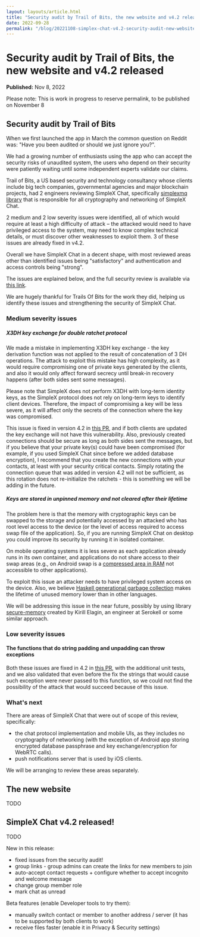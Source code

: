 ```yaml
---
layout: layouts/article.html
title: "Security audit by Trail of Bits, the new website and v4.2 released"
date: 2022-09-28
permalink: "/blog/20221108-simplex-chat-v4.2-security-audit-new-website.html"
---
```


# Security audit by Trail of Bits, the new website and v4.2 released

**Published:** Nov 8, 2022

Please note: This is work in progress to reserve permalink, to be published on November 8

## Security audit by Trail of Bits

When we first launched the app in March the common question on Reddit was: "Have you been audited or should we just ignore you?".

We had a growing number of enthusiasts using the app who can accept the security risks of unaudited system, the users who depend on their security were patiently waiting until some independent experts validate our claims.

Trail of Bits, a US based security and technology consultancy whose clients include big tech companies, governmental agencies and major blockchain projects, had 2 engineers reviewing SimpleX Chat, specifically [simplexmq library](https://github.com/simplex-chat/simplexmq) that is responsible for all cryptography and networking of SimpleX Chat.

2 medium and 2 low severity issues were identified, all of which would require at least a high difficulty of attack – the attacked would need to have privileged access to the system, may need to know complex technical details, or must discover other weaknesses to exploit them. 3 of these issues are already fixed in v4.2.

Overall we have SimpleX Chat in a decent shape, with most reviewed areas other than identified issues being "satisfactory" and authentication and access controls being "strong".

The issues are explained below, and the full security review is available via [this link](https://github.com/trailofbits/publications#security-reviews).

We are hugely thankful for Trails Of Bits for the work they did, helping us identify these issues and strengthening the security of SimpleX Chat.

### Medium severity issues

##### X3DH key exchange for double ratchet protocol

We made a mistake in implementing X3DH key exchange - the key derivation function was not applied to the result of concatenation of 3 DH operations. The attack to exploit this mistake has high complexity, as it would require compromising one of private keys generated by the clients, and also it would only affect forward secrecy until break-in recovery happens (after both sides sent some messages).

Please note that SimpleX does not perform X3DH with long-term identity keys, as the SimpleX protocol does not rely on long-term keys to identify client devices. Therefore, the impact of compromising a key will be less severe, as it will affect only the secrets of the connection where the key was compromised.

This issue is fixed in version 4.2 in [this PR](https://github.com/simplex-chat/simplexmq/pull/548/files), and if both clients are updated the key exchange will not have this vulnerability. Also, previously created connections should be secure as long as both sides sent the messages, but if you believe that your private key(s) could have been compromised (for example, if you used SimpleX Chat since before we added database encryption), I recommend that you create the new connections with your contacts, at least with your security critical contacts. Simply rotating the connection queue that was added in version 4.2 will not be sufficient, as this rotation does not re-initialize the ratchets - this is something we will be adding in the future.

##### Keys are stored in unpinned memory and not cleared after their lifetime

The problem here is that the memory with cryptographic keys can be swapped to the storage and potentially accessed by an attacked who has root level access to the device (or the level of access required to access swap file of the application). So, if you are running SimpleX Chat on desktop you could improve its security by running it in isolated container.

On mobile operating systems it is less severe as each application already runs in its own container, and applications do not share access to their swap areas (e.g., on Android swap is a [compressed area in RAM](https://developer.android.com/topic/performance/memory-management) not accessible to other applications).

To exploit this issue an attacker needs to have privileged system access on the device. Also, we believe [Haskell generational garbage collection](https://www.microsoft.com/en-us/research/wp-content/uploads/1993/01/gen-gc-for-haskell.pdf) makes the lifetime of unused memory lower than in other languages.

We will be addressing this issue in the near future, possibly by using library [secure-memory](https://hackage.haskell.org/package/secure-memory-0.0.0.2) created by Kirill Elagin, an engineer at Serokell or some similar approach.

### Low severity issues

#### The functions that do string padding and unpadding can throw exceptions

Both these issues are fixed in 4.2 in [this PR](https://github.com/simplex-chat/simplexmq/pull/547/files), with the additional unit tests, and we also validated that even before the fix the strings that would cause such exception were never passed to this function, so we could not find the possibility of the attack that would succeed because of this issue.

### What's next

There are areas of SimpleX Chat that were out of scope of this review, specifically:

- the chat protocol implementation and mobile UIs, as they includes no cryptography of networking (with the exception of Android app storing encrypted database passphrase and key exchange/encryption for WebRTC calls).
- push notifications server that is used by iOS clients.

We will be arranging to review these areas separately.

## The new website

TODO

## SimpleX Chat v4.2 released!

TODO

New in this release:

- fixed issues from the security audit!
- group links - group admins can create the links for new members to join
- auto-accept contact requests + configure whether to accept incognito and welcome message
- change group member role
- mark chat as unread

Beta features (enable Developer tools to try them):

- manually switch contact or member to another address / server (it has to be supported by both clients to work)
- receive files faster (enable it in Privacy & Security settings)
